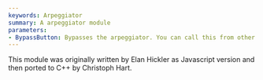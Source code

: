 ```yaml
---
keywords: Arpeggiator
summary: A arpeggiator module
parameters:
- BypassButton: Bypasses the arpeggiator. You can call this from other MIDI callbacks to stop it from running.
---
```


This module was originally written by Elan Hickler as Javascript version and then ported to C++ by Christoph Hart.
